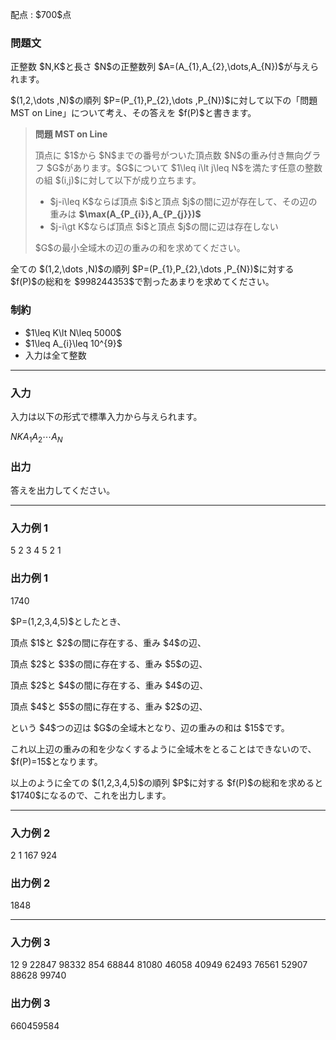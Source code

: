 
<div>

<span>

<span>

<p>
配点 : $700$点
</p>

<div>

<section>

### **問題文**

<p>
正整数 $N,K$と長さ $N$の正整数列 $A=(A_{1},A_{2},\dots,A_{N})$が与えられます。
</p>

<p>
$(1,2,\dots ,N)$の順列 $P=(P_{1},P_{2},\dots ,P_{N})$に対して以下の「問題 MST on Line」について考え、その答えを $f(P)$と書きます。
</p>

<blockquote>

<p>

<strong>
問題 MST on Line
</strong>

</p>

<p>
頂点に $1$から $N$までの番号がついた頂点数 $N$の重み付き無向グラフ $G$があります。$G$について $1\leq i\lt j\leq N$を満たす任意の整数の組 $(i,j)$に対して以下が成り立ちます。
</p>

<ul>

<li>
$j-i\leq K$ならば頂点 $i$と頂点 $j$の間に辺が存在して、その辺の重みは 
<strong>
$\max(A_{P_{i}},A_{P_{j}})$
</strong>

</li>

<li>
$j-i\gt K$ならば頂点 $i$と頂点 $j$の間に辺は存在しない
</li>

</ul>

<p>
$G$の最小全域木の辺の重みの和を求めてください。
</p>

</blockquote>

<p>
全ての $(1,2,\dots ,N)$の順列 $P=(P_{1},P_{2},\dots ,P_{N})$に対する $f(P)$の総和を $998244353$で割ったあまりを求めてください。
</p>

</section>

</div>

<div>

<section>

### **制約**

<ul>

<li>
$1\leq K\lt N\leq 5000$
</li>

<li>
$1\leq A_{i}\leq 10^{9}$
</li>

<li>
入力は全て整数
</li>

</ul>

</section>

</div>

---

<div>

<div>

<section>

### **入力**

<p>
入力は以下の形式で標準入力から与えられます。
</p>

<div>

$N$$K$$A_{1}$$A_{2}$$\cdots$$A_{N}$
</div>

</section>

</div>

<div>

<section>

### **出力**

<p>
答えを出力してください。
</p>

</section>

</div>

</div>

---

<div>

<section>

### **入力例 1**

<div>

5 2
3 4 5 2 1

</div>

</section>

</div>

<div>

<section>

### **出力例 1**

<div>

1740

</div>

<p>
$P=(1,2,3,4,5)$としたとき、
</p>

<p>
頂点 $1$と $2$の間に存在する、重み $4$の辺、
</p>

<p>
頂点 $2$と $3$の間に存在する、重み $5$の辺、
</p>

<p>
頂点 $2$と $4$の間に存在する、重み $4$の辺、
</p>

<p>
頂点 $4$と $5$の間に存在する、重み $2$の辺、
</p>

<p>
という $4$つの辺は $G$の全域木となり、辺の重みの和は $15$です。
</p>

<p>
これ以上辺の重みの和を少なくするように全域木をとることはできないので、$f(P)=15$となります。
</p>

<p>
以上のように全ての $(1,2,3,4,5)$の順列 $P$に対する $f(P)$の総和を求めると $1740$になるので、これを出力します。
</p>

</section>

</div>

---

<div>

<section>

### **入力例 2**

<div>

2 1
167 924

</div>

</section>

</div>

<div>

<section>

### **出力例 2**

<div>

1848

</div>

</section>

</div>

---

<div>

<section>

### **入力例 3**

<div>

12 9
22847 98332 854 68844 81080 46058 40949 62493 76561 52907 88628 99740

</div>

</section>

</div>

<div>

<section>

### **出力例 3**

<div>

660459584

</div>

</section>

</div>

</span>

</span>

</div>
